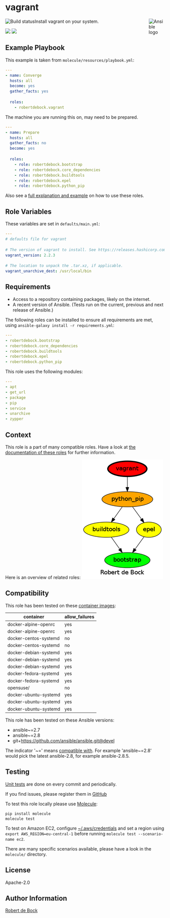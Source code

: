 vagrant
=========

<img src="https://docs.ansible.com/ansible-tower/3.2.4/html_ja/installandreference/_static/images/logo_invert.png" width="10%" height="10%" alt="Ansible logo" align="right"/>
<a href="https://travis-ci.org/robertdebock/ansible-role-vagrant"><img src="https://travis-ci.org/robertdebock/ansible-role-vagrant.svg?branch=master" alt="Build status" align="left"/></a>

Install vagrant on your system.

<img src="https://img.shields.io/ansible/role/d/36246"/>
<img src="https://img.shields.io/ansible/quality/36246"/>

Example Playbook
----------------

This example is taken from `molecule/resources/playbook.yml`:
```yaml
---
- name: Converge
  hosts: all
  become: yes
  gather_facts: yes

  roles:
    - robertdebock.vagrant
```

The machine you are running this on, may need to be prepared.
```yaml
---
- name: Prepare
  hosts: all
  gather_facts: no
  become: yes

  roles:
    - role: robertdebock.bootstrap
    - role: robertdebock.core_dependencies
    - role: robertdebock.buildtools
    - role: robertdebock.epel
    - role: robertdebock.python_pip
```

Also see a [full explanation and example](https://robertdebock.nl/how-to-use-these-roles.html) on how to use these roles.

Role Variables
--------------

These variables are set in `defaults/main.yml`:
```yaml
---
# defaults file for vagrant

# The version of vagrant to install. See https://releases.hashicorp.com/vagrant/ .
vagrant_version: 2.2.3

# The location to unpack the .tar.xz, if applicable.
vagrant_unarchive_dest: /usr/local/bin
```

Requirements
------------

- Access to a repository containing packages, likely on the internet.
- A recent version of Ansible. (Tests run on the current, previous and next release of Ansible.)

The following roles can be installed to ensure all requirements are met, using `ansible-galaxy install -r requirements.yml`:

```yaml
---
- robertdebock.bootstrap
- robertdebock.core_dependencies
- robertdebock.buildtools
- robertdebock.epel
- robertdebock.python_pip

```

This role uses the following modules:
```yaml
---
- apt
- get_url
- package
- pip
- service
- unarchive
- zypper
```

Context
-------

This role is a part of many compatible roles. Have a look at [the documentation of these roles](https://robertdebock.nl/) for further information.

Here is an overview of related roles:
![dependencies](https://raw.githubusercontent.com/robertdebock/drawings/artifacts/vagrant.png "Dependency")


Compatibility
-------------

This role has been tested on these [container images](https://hub.docker.com/):

|container|allow_failures|
|---------|--------------|
|docker-alpine-openrc|yes|
|docker-alpine-openrc|yes|
|docker-centos-systemd|no|
|docker-centos-systemd|no|
|docker-debian-systemd|yes|
|docker-debian-systemd|yes|
|docker-debian-systemd|yes|
|docker-fedora-systemd|yes|
|docker-fedora-systemd|yes|
|opensuse/|no|
|docker-ubuntu-systemd|yes|
|docker-ubuntu-systemd|yes|
|docker-ubuntu-systemd|yes|

This role has been tested on these Ansible versions:

- ansible~=2.7
- ansible~=2.8
- git+https://github.com/ansible/ansible.git@devel

The indicator '~=' means [compatible with](https://www.python.org/dev/peps/pep-0440/#compatible-release). For example 'ansible~=2.8' would pick the latest ansible-2.8, for example ansible-2.8.5.




Testing
-------

[Unit tests](https://travis-ci.org/robertdebock/ansible-role-vagrant) are done on every commit and periodically.

If you find issues, please register them in [GitHub](https://github.com/robertdebock/ansible-role-vagrant/issues)

To test this role locally please use [Molecule](https://github.com/ansible/molecule):
```
pip install molecule
molecule test
```

To test on Amazon EC2, configure [~/.aws/credentials](https://docs.aws.amazon.com/sdk-for-java/v1/developer-guide/credentials.html) and set a region using `export AWS_REGION=eu-central-1` before running `molecule test --scenario-name ec2`.

There are many specific scenarios available, please have a look in the `molecule/` directory.

License
-------

Apache-2.0


Author Information
------------------

[Robert de Bock](https://robertdebock.nl/)
